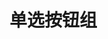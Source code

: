 <!--
 * @Author: your name
 * @Date: 2020-05-26 14:31:37
 * @LastEditTime: 2020-05-26 14:31:57
 * @LastEditors: Please set LastEditors
 * @Description: In User Settings Edit
 * @FilePath: /tdesign-mobile-vue/src/radio-group/radio-group.md
--> 
# 单选按钮组
